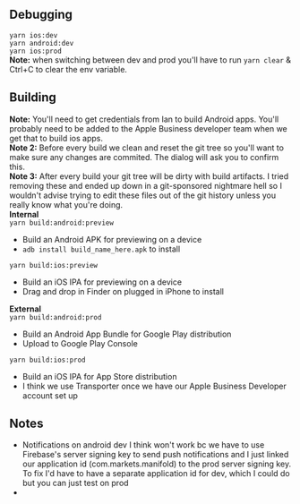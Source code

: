 ## Debugging  

`yarn ios:dev`  
`yarn android:dev`  
`yarn ios:prod`  
**Note:** when switching between dev and prod you'll have to run `yarn clear` & Ctrl+C to clear the env variable.



## Building  
**Note:** You'll need to get credentials from Ian to build Android apps. You'll probably need to be added to the Apple Business developer team when we get that to build ios apps.   
**Note 2:** Before every build we clean and reset the git tree so you'll want to make sure any changes are commited. The dialog will ask you to confirm this.  
**Note 3:** After every build your git tree will be dirty with build artifacts. I tried removing these and ended up down in a git-sponsored nightmare hell so I wouldn't advise trying to edit these files out of the git history unless you really know what you're doing.   
**Internal**    
`yarn build:android:preview` 
- Build an Android APK for previewing on a device
- `adb install build_name_here.apk` to install

`yarn build:ios:preview`  
- Build an iOS IPA for previewing on a device
- Drag and drop in Finder on plugged in iPhone to install

**External**  
`yarn build:android:prod`
- Build an Android App Bundle for Google Play distribution
- Upload to Google Play Console

`yarn build:ios:prod`
- Build an iOS IPA for App Store distribution
- I think we use Transporter once we have our Apple Business Developer account set up


## Notes
- Notifications on android dev I think won't work bc we have to use Firebase's server signing key to send push notifications and I just linked our application id (com.markets.manifold) to the prod server signing key. To fix I'd have to have a separate application id for dev, which I could do but you can just test on prod
- 